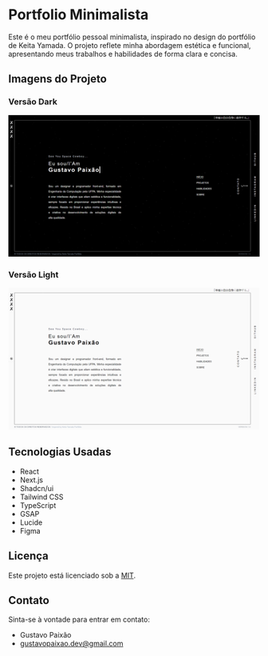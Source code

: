# Portfolio Minimalista

Este é o meu portfólio pessoal minimalista, inspirado no design do portfólio de Keita Yamada. O projeto reflete minha abordagem estética e funcional, apresentando meus trabalhos e habilidades de forma clara e concisa.

## Imagens do Projeto

### Versão Dark

![Dark Mode](src\assets\images\PNGs\dark.png)

### Versão Light

![Light Mode](src\assets\images\PNGs\white.png)

## Tecnologias Usadas

- React
- Next.js
- Shadcn/ui
- Tailwind CSS
- TypeScript
- GSAP
- Lucide
- Figma

## Licença

Este projeto está licenciado sob a [MIT](https://github.com/Guh-paixao/Portifolio/blob/master/LICENSE).

## Contato

Sinta-se à vontade para entrar em contato:

- Gustavo Paixão
- gustavopaixao.dev@gmail.com
